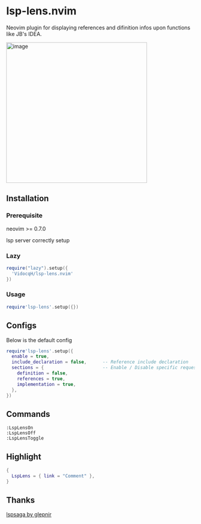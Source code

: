 # lsp-lens.nvim

Neovim plugin for displaying references and difinition infos upon functions like JB's IDEA.

<img width="376" alt="image" src="https://user-images.githubusercontent.com/16725418/217580076-7064cc80-664c-4ade-8e66-a0c75801cf17.png">

## Installation
### Prerequisite
neovim >= 0.7.0

lsp server correctly setup

### Lazy
```lua
require("lazy").setup({
  'VidocqH/lsp-lens.nvim'
})
```

### Usage
```lua
require'lsp-lens'.setup({})
```

## Configs
Below is the default config
```lua
require'lsp-lens'.setup({
  enable = true,
  include_declaration = false,      -- Reference include declaration
  sections = {                      -- Enable / Disable specific request
    definition = false,
    references = true,
    implementation = true,
  },
})
```

## Commands
```
:LspLensOn
:LspLensOff
:LspLensToggle
```

## Highlight
```lua
{
  LspLens = { link = "Comment" },
}
```

## Thanks
[lspsaga by glepnir](https://github.com/glepnir/lspsaga.nvim#customize-appearance)
